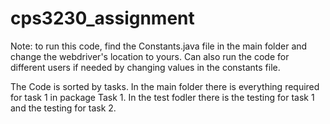 # cps3230_assignment

Note: to run this code, find the Constants.java file in the main folder and change the webdriver's location to yours.
Can also run the code for different users if needed by changing values in the constants file.

The Code is sorted by tasks. In the main folder there is everything required for task 1 in package Task 1.
In the test fodler there is the testing for task 1 and the testing for task 2.

